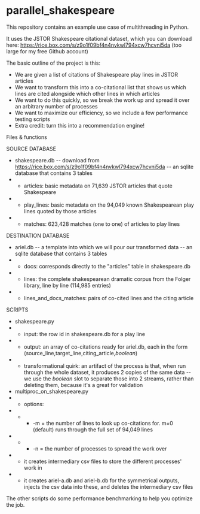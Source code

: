 # parallel_shakespeare
This repository contains an example use case of multithreading in Python.

It uses the JSTOR Shakespeare citational dataset, which you can download here: https://rice.box.com/s/z9o1f09bf4n4nvkwl794xcw7hcvni5da
(too large for my free Github account)

The basic outline of the project is this:
* We are given a list of citations of Shakespeare play lines in JSTOR articles
* We want to transform this into a co-citational list that shows us which lines are cited alongside which other lines in which articles
* We want to do this quickly, so we break the work up and spread it over an arbitrary number of processes
* We want to maximize our efficiency, so we include a few performance testing scripts
* Extra credit: turn this into a recommendation engine!

Files & functions

SOURCE DATABASE

* shakespeare.db -- download from https://rice.box.com/s/z9o1f09bf4n4nvkwl794xcw7hcvni5da -- an sqlite database that contains 3 tables
* * articles: basic metadata on 71,639 JSTOR articles that quote Shakespeare
* * play_lines: basic metadata on the 94,049 known Shakespearean play lines quoted by those articles
* * matches: 623,428 matches (one to one) of articles to play lines

DESTINATION DATABASE
* ariel.db -- a template into which we will pour our transformed data -- an sqlite database that contains 3 tables
* * docs: corresponds directly to the "articles" table in shakespeare.db
* * lines: the complete shakespearean dramatic corpus from the Folger library, line by line (114,985 entries)
* * lines_and_docs_matches: pairs of co-cited lines and the citing article

SCRIPTS
* shakespeare.py
* * input: the row id in shakespeare.db for a play line
* * output: an array of co-citations ready for ariel.db, each in the form (source_line,target_line,citing_article,*boolean*)
* * transformational quirk: an artifact of the process is that, when run through the whole dataset, it produces 2 copies of the same data -- we use the *boolean* slot to separate those into 2 streams, rather than deleting them, because it's a great for validation
* multiproc_on_shakespeare.py
* * options:
* * * -m = the number of lines to look up co-citations for. m=0 (default) runs through the full set of 94,049 lines
* * * -n = the number of processes to spread the work over
* * it creates intermediary csv files to store the different processes' work in
* * it creates ariel-a.db and ariel-b.db for the symmetrical outputs, injects the csv data into these, and deletes the intermediary csv files


The other scripts do some performance benchmarking to help you optimize the job.
